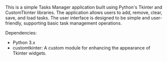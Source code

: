 This is a simple Tasks Manager application built using Python's Tkinter and CustomTkinter libraries. The application allows users to add, remove, clear, save, and load tasks. The user interface is designed to be simple and user-friendly, supporting basic task management operations.

Dependencies:

- Python 3.x
- customtkinter: A custom module for enhancing the appearance of Tkinter widgets.
